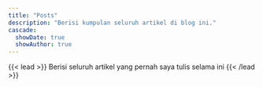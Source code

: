 ```yaml
---
title: "Posts"
description: "Berisi kumpulan seluruh artikel di blog ini."
cascade:
  showDate: true
  showAuthor: true
---
```

{{< lead >}}
Berisi seluruh artikel yang pernah saya tulis selama ini
{{< /lead >}}
